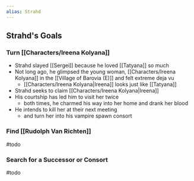 ```yaml
---
alias: Strahd
---
```

## Strahd's Goals
### Turn [[Characters/Ireena Kolyana]]
- Strahd slayed [[Sergei]] because he loved [[Tatyana]] so much
- Not long ago, he glimpsed the young woman, [[Characters/Ireena Kolyana]] in the [[Village of Barovia (E)]] and felt extreme deja vu
	- [[Characters/Ireena Kolyana|Ireena]] looks just like [[Tatyana]]
- Strahd seeks to claim [[Characters/Ireena Kolyana|Ireena]]
- His courtship has led him to visit her twice
	- both times, he charmed his way into her home and drank her blood
- He intends to kill her at their next meeting
	- and turn her into his vampire spawn consort

### Find [[Rudolph Van Richten]]
#todo 
### Search for a Successor or Consort
#todo 